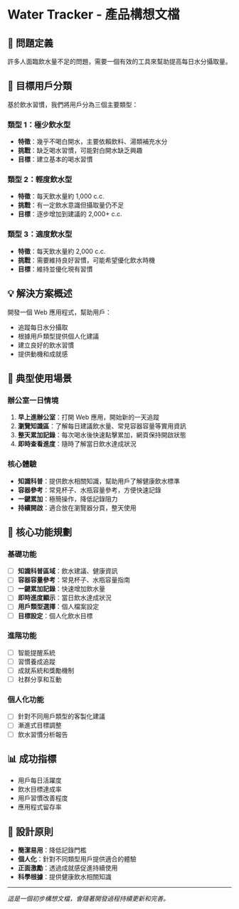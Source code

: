 # Water Tracker - 產品構想文檔

## 🎯 問題定義

許多人面臨飲水量不足的問題，需要一個有效的工具來幫助提高每日水分攝取量。

## 👥 目標用戶分類

基於飲水習慣，我們將用戶分為三個主要類型：

### 類型 1：極少飲水型
- **特徵**：幾乎不喝白開水，主要依賴飲料、湯類補充水分
- **挑戰**：缺乏喝水習慣，可能對白開水缺乏興趣
- **目標**：建立基本的喝水習慣

### 類型 2：輕度飲水型
- **特徵**：每天飲水量約 1,000 c.c.
- **挑戰**：有一定飲水意識但攝取量仍不足
- **目標**：逐步增加到建議的 2,000+ c.c.

### 類型 3：適度飲水型
- **特徵**：每天飲水量約 2,000 c.c.
- **挑戰**：需要維持良好習慣，可能希望優化飲水時機
- **目標**：維持並優化現有習慣

## 💡 解決方案概述

開發一個 Web 應用程式，幫助用戶：
- 追蹤每日水分攝取
- 根據用戶類型提供個人化建議
- 建立良好的飲水習慣
- 提供動機和成就感

## 📱 典型使用場景

### 辦公室一日情境
1. **早上進辦公室**：打開 Web 應用，開始新的一天追蹤
2. **瀏覽知識區**：了解每日建議飲水量、常見容器容量等實用資訊
3. **整天累加記錄**：每次喝水後快速點擊累加，網頁保持開啟狀態
4. **即時查看進度**：隨時了解當日飲水達成狀況

### 核心體驗
- **知識科普**：提供飲水相關知識，幫助用戶了解健康飲水標準
- **容器參考**：常見杯子、水瓶容量參考，方便快速記錄
- **一鍵累加**：極簡操作，降低記錄阻力
- **持續開啟**：適合放在瀏覽器分頁，整天使用

## 🚀 核心功能規劃

### 基礎功能
- [ ] **知識科普區域**：飲水建議、健康資訊
- [ ] **容器容量參考**：常見杯子、水瓶容量指南
- [ ] **一鍵累加記錄**：快速增加飲水量
- [ ] **即時進度顯示**：當日飲水達成狀況
- [ ] **用戶類型選擇**：個人檔案設定
- [ ] **目標設定**：個人化飲水目標

### 進階功能
- [ ] 智能提醒系統
- [ ] 習慣養成追蹤
- [ ] 成就系統和獎勵機制
- [ ] 社群分享和互動

### 個人化功能
- [ ] 針對不同用戶類型的客製化建議
- [ ] 漸進式目標調整
- [ ] 飲水習慣分析報告

## 📊 成功指標

- 用戶每日活躍度
- 飲水目標達成率
- 用戶習慣改善程度
- 應用程式留存率

## 🎨 設計原則

- **簡潔易用**：降低記錄門檻
- **個人化**：針對不同類型用戶提供適合的體驗
- **正面激勵**：透過成就感促進持續使用
- **科學根據**：提供健康飲水相關知識

---

*這是一個初步構想文檔，會隨著開發過程持續更新和完善。*